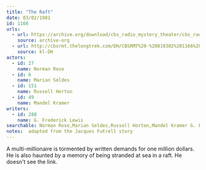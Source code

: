 ```yaml
---
title: "The Raft"
date: 03/02/1981
id: 1166
urls: 
  - url: https://archive.org/download/cbs_radio_mystery_theater/cbs_radio_mystery_theater-1151-1200.zip/cbs_radio_mystery_theater-1151-1200%2Fcbsrmt_1166_the_raft.mp3
    source: archive-org
  - url: http://cbsrmt.thelongtrek.com/DH/CBSRMT%20-%20810302%201166%20The%20Raft_dh.mp3
    source: kl-DH
actors:  
  - id: 27
    name: Norman Rose  
  - id: 6
    name: Marian Seldes  
  - id: 151
    name: Russell Horton  
  - id: 49
    name: Mandel Kramer
writers:  
  - id: 288
    name: G. Frederick Lewis
searchable: Norman Rose,Marian Seldes,Russell Horton,Mandel Kramer G. Frederick Lewis
notes:  adapted from the Jacques Futrell story
---
```

A multi-millionaire is tormented by written demands for one million dollars. He is also haunted by a memory of being stranded at sea in a raft. He doesn't see the link.